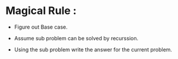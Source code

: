 # Magical Rule : 

- Figure out Base case. 
- Assume sub problem can be solved by recurssion.

- Using the sub problem write the answer for the current problem.

